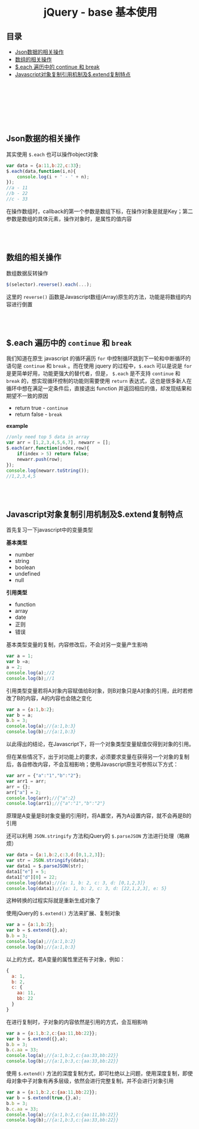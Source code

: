 # <div align="center">jQuery - base 基本使用</div>

## 目录

- [Json数据的相关操作](#user-content-json数据的相关操作)
- [数组的相关操作](#数组的相关操作)
- [$.each 遍历中的 continue 和 break](#user-content-each-遍历中的-continue-和-break)
- [Javascript对象复制引用机制及$.extend复制特点](#user-content-javascript对象复制引用机制及extend复制特点)

<br><br><br><br><br><br>

## Json数据的相关操作

其实使用 `$.each` 也可以操作object对象
```js
var data = {a:11,b:22,c:33};
$.each(data,function(i,n){
    console.log(i + ' - ' + n);
});
//a - 11
//b - 22
//c - 33
```

在操作数组时，callback的第一个参数是数组下标，在操作对象是就是Key；第二参数是数组的具体元素，操作对象时，是属性的值内容

<br><br>

## 数组的相关操作

数组数据反转操作
```js
$(selector).reverse().each(...);
```
这里的 `reverse()` 函数是Javascript数组(Array)原生的方法，功能是将数组的内容进行倒置

<br><br>

## $.each 遍历中的 `continue` 和 `break`

我们知道在原生 javascript 的循环遍历 `for` 中控制循环跳到下一轮和中断循环的语句是 `continue` 和 `break` 。而在使用 jquery 的过程中，`$.each` 可以是说是 `for` 是更简单好用，功能更强大的替代者，但是， `$.each` 是不支持 `continue` 和 `break` 的，想实现循环控制的功能则需要使用 `return` 表达式，这也是很多新人在循环中想在满足一定条件后，直接退出 function 并返回相应的值，却发现结果和期望不一致的原因

- return true     - `continue`
- return false    - `break`

**example**

```js
//only need top 5 data in array
var arr = [1,2,3,4,5,6,7], newarr = [];
$.each(arr,function(index,row){
    if(index > 5) return false;
    newarr.push(row);
});
console.log(newarr.toString());
//1,2,3,4,5
```

<br><br>

## Javascript对象复制引用机制及$.extend复制特点

首先复习一下javascript中的变量类型

**基本类型**

- number
- string
- boolean
- undefined
- null

**引用类型**

- function
- array
- date
- 正则
- 错误

基本类型变量的复制，内容修改后，不会对另一变量产生影响

```js
var a = 1;
var b =a;
a = 2;
console.log(a);//2
console.log(b);//1
```

引用类型变量若将A对象内容赋值给B对象，则B对象只是A对象的引用，此时若修改了B的内容，A的内容也会随之变化

```js
var a = {a:1,b:2};
var b = a;
b.b = 3;
console.log(a);//{a:1,b:3}
console.log(b);//{a:1,b:3}
```

以此得出的结论，在Javascript下，将一个对象类型变量赋值仅得到对象的引用。

但在某些情况下，出于对功能上的要求，必须要求变量在获得另一个对象的复制后，各自修改内容，不会互相影响；使用Javascript原生可参照以下方式：

```js
var arr = {"a":"1","b":"2"};
var arr1 = arr;
arr = {};
arr["a"] = 2;
console.log(arr);//{"a":2}
console.log(arr1);//{"a":"1","b":"2"}
```

原理是A变量是B对象变量的引用时，将A置空，再为A设置内容，就不会再是B的引用



还可以利用 `JSON.stringify` 方法和jQuery的 `$.parseJSON` 方法进行处理（略麻烦）

```js
var data = {a:1,b:2,c:3,d:[0,1,2,3]};
var str = JSON.stringify(data);
var data1 = $.parseJSON(str);
data1["e"] = 5;
data1["d"][0] = 22;
console.log(data);//{a: 1, b: 2, c: 3, d: [0,1,2,3]}
console.log(data1);//{a: 1, b: 2, c: 3, d: [22,1,2,3], e: 5}
```

这种转换的过程实际就是重新生成对象了
 

使用jQuery的 `$.extend()` 方法来扩展、复制对象

```js
var a = {a:1,b:2};
var b = $.extend({},a);
b.b = 3;
console.log(a);//{a:1,b:2}
console.log(b);//{a:1,b:3}
```

以上的方式，若A变量的属性里还有子对象，例如：
```js
{
  a: 1,
  b: 2,
  c: {
    aa: 11,
    bb: 22
  }
}
```
在进行复制时，子对象的内容依然是引用的方式，会互相影响

```js
var a = {a:1,b:2,c:{aa:11,bb:22}};
var b = $.extend({},a);
b.b = 3;
b.c.aa = 33;
console.log(a);//{a:1,b:2,c:{aa:33,bb:22}}
console.log(b);//{a:1,b:3,c:{aa:33,bb:22}}
```


使用 `$.extend()` 方法的深度复制方式，即可杜绝以上问题，使用深度复制，即使母对象中子对象有再多层级，依然会进行完整复制，并不会进行对象引用

```js
var a = {a:1,b:2,c:{aa:11,bb:22}};
var b = $.extend(true,{},a);
b.b = 3;
b.c.aa = 33;
console.log(a);//{a:1,b:2,c:{aa:11,bb:22}}
console.log(b);//{a:1,b:3,c:{aa:33,bb:22}}
```
<br><br>
